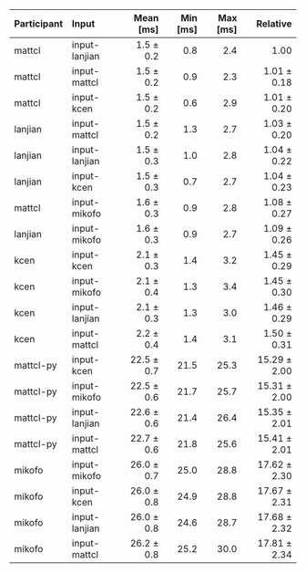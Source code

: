 | Participant | Input | Mean [ms] | Min [ms] | Max [ms] | Relative |
|:---|:---|---:|---:|---:|---:|
| mattcl | input-lanjian | 1.5 ± 0.2 | 0.8 | 2.4 | 1.00 |
| mattcl | input-mattcl | 1.5 ± 0.2 | 0.9 | 2.3 | 1.01 ± 0.18 |
| mattcl | input-kcen | 1.5 ± 0.2 | 0.6 | 2.9 | 1.01 ± 0.20 |
| lanjian | input-mattcl | 1.5 ± 0.2 | 1.3 | 2.7 | 1.03 ± 0.20 |
| lanjian | input-lanjian | 1.5 ± 0.3 | 1.0 | 2.8 | 1.04 ± 0.22 |
| lanjian | input-kcen | 1.5 ± 0.3 | 0.7 | 2.7 | 1.04 ± 0.23 |
| mattcl | input-mikofo | 1.6 ± 0.3 | 0.9 | 2.8 | 1.08 ± 0.27 |
| lanjian | input-mikofo | 1.6 ± 0.3 | 0.9 | 2.7 | 1.09 ± 0.26 |
| kcen | input-kcen | 2.1 ± 0.3 | 1.4 | 3.2 | 1.45 ± 0.29 |
| kcen | input-mikofo | 2.1 ± 0.4 | 1.3 | 3.4 | 1.45 ± 0.30 |
| kcen | input-lanjian | 2.1 ± 0.3 | 1.3 | 3.0 | 1.46 ± 0.29 |
| kcen | input-mattcl | 2.2 ± 0.4 | 1.4 | 3.1 | 1.50 ± 0.31 |
| mattcl-py | input-kcen | 22.5 ± 0.7 | 21.5 | 25.3 | 15.29 ± 2.00 |
| mattcl-py | input-mikofo | 22.5 ± 0.6 | 21.7 | 25.7 | 15.31 ± 2.00 |
| mattcl-py | input-lanjian | 22.6 ± 0.6 | 21.4 | 26.4 | 15.35 ± 2.01 |
| mattcl-py | input-mattcl | 22.7 ± 0.6 | 21.8 | 25.6 | 15.41 ± 2.01 |
| mikofo | input-mikofo | 26.0 ± 0.7 | 25.0 | 28.8 | 17.62 ± 2.30 |
| mikofo | input-kcen | 26.0 ± 0.8 | 24.9 | 28.8 | 17.67 ± 2.31 |
| mikofo | input-lanjian | 26.0 ± 0.8 | 24.6 | 28.7 | 17.68 ± 2.32 |
| mikofo | input-mattcl | 26.2 ± 0.8 | 25.2 | 30.0 | 17.81 ± 2.34 |
